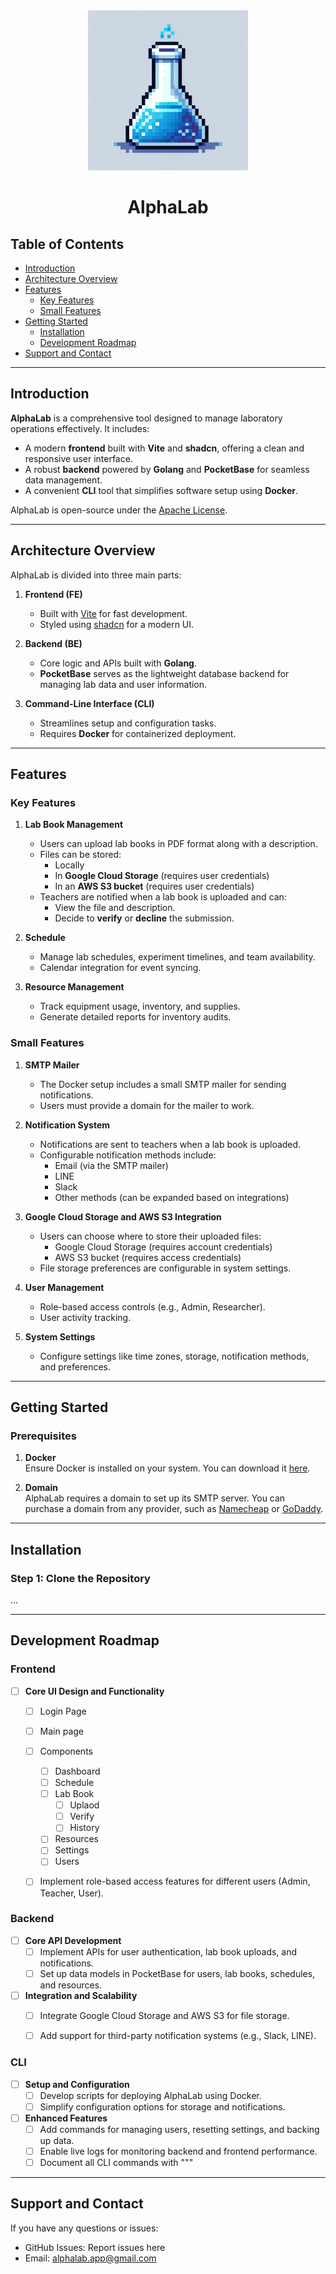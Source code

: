 <div align=center>
  <img width =256 src="./logo.jpg"/>
  <h1>AlphaLab</h1>
</div>

## Table of Contents
- [Introduction](#introduction)
- [Architecture Overview](#architecture-overview)
- [Features](#features)
	- [Key Features](#key-features)
	- [Small Features](#small-features)
- [Getting Started](#getting-started)
	- [Installation](#installation)
 	- [Development Roadmap](#development-roadmap)
- [Support and Contact](#support-and-contact)

---

## Introduction
**AlphaLab** is a comprehensive tool designed to manage laboratory operations effectively. It includes:
- A modern **frontend** built with **Vite** and **shadcn**, offering a clean and responsive user interface.
- A robust **backend** powered by **Golang** and **PocketBase** for seamless data management.
- A convenient **CLI** tool that simplifies software setup using **Docker**.

AlphaLab is open-source under the [Apache License](LICENSE).

---

## Architecture Overview
AlphaLab is divided into three main parts:

1. **Frontend (FE)**  
   - Built with [Vite](https://vitejs.dev/) for fast development.
   - Styled using [shadcn](https://shadcn.dev/) for a modern UI.

2. **Backend (BE)**  
   - Core logic and APIs built with **Golang**.
   - **PocketBase** serves as the lightweight database backend for managing lab data and user information.

3. **Command-Line Interface (CLI)**  
   - Streamlines setup and configuration tasks.
   - Requires **Docker** for containerized deployment.

---
## Features
### Key Features
1. **Lab Book Management**
   - Users can upload lab books in PDF format along with a description.
   - Files can be stored:
     - Locally
     - In **Google Cloud Storage** (requires user credentials)
     - In an **AWS S3 bucket** (requires user credentials)
   - Teachers are notified when a lab book is uploaded and can:
     - View the file and description.
     - Decide to **verify** or **decline** the submission.

2. **Schedule**
   - Manage lab schedules, experiment timelines, and team availability.
   - Calendar integration for event syncing.

3. **Resource Management**
   - Track equipment usage, inventory, and supplies.
   - Generate detailed reports for inventory audits.

### Small Features
1. **SMTP Mailer**
   - The Docker setup includes a small SMTP mailer for sending notifications.
   - Users must provide a domain for the mailer to work.

2. **Notification System**
   - Notifications are sent to teachers when a lab book is uploaded.
   - Configurable notification methods include:
     - Email (via the SMTP mailer)
     - LINE
     - Slack
     - Other methods (can be expanded based on integrations)

3. **Google Cloud Storage and AWS S3 Integration**
   - Users can choose where to store their uploaded files:
     - Google Cloud Storage (requires account credentials)
     - AWS S3 bucket (requires access credentials)
   - File storage preferences are configurable in system settings.

4. **User Management**
   - Role-based access controls (e.g., Admin, Researcher).
   - User activity tracking.

5. **System Settings**
   - Configure settings like time zones, storage, notification methods, and preferences.

---

## Getting Started

### Prerequisites
1. **Docker**  
   Ensure Docker is installed on your system. You can download it [here](https://www.docker.com/).

2. **Domain**  
   AlphaLab requires a domain to set up its SMTP server. You can purchase a domain from any provider, such as [Namecheap](https://www.namecheap.com/) or [GoDaddy](https://www.godaddy.com/).

---

## Installation

### Step 1: Clone the Repository
...


---
## Development Roadmap
### Frontend
- [ ] **Core UI Design and Functionality**
  - [ ] Login Page
  - [ ] Main page
  - [ ] Components
    - [ ] Dashboard
    - [ ] Schedule
    - [ ] Lab Book
      - [ ] Uplaod
      - [ ] Verify
      - [ ] History
    - [ ] Resources
    - [ ] Settings
    - [ ] Users
  - [ ] Implement role-based access features for different users (Admin, Teacher, User).


### Backend
- [ ] **Core API Development**
  - [ ] Implement APIs for user authentication, lab book uploads, and notifications.
  - [ ] Set up data models in PocketBase for users, lab books, schedules, and resources.

- [ ] **Integration and Scalability**
  - [ ] Integrate Google Cloud Storage and AWS S3 for file storage.
  - [ ] Add support for third-party notification systems (e.g., Slack, LINE).


### CLI
- [ ] **Setup and Configuration**
  - [ ] Develop scripts for deploying AlphaLab using Docker.
  - [ ] Simplify configuration options for storage and notifications.

- [ ] **Enhanced Features**
  - [ ] Add commands for managing users, resetting settings, and backing up data.
  - [ ] Enable live logs for monitoring backend and frontend performance.
  - [ ] Document all CLI commands with 
"""

---

## Support and Contact
If you have any questions or issues:
- GitHub Issues: Report issues here
- Email: alphalab.app@gmail.com
